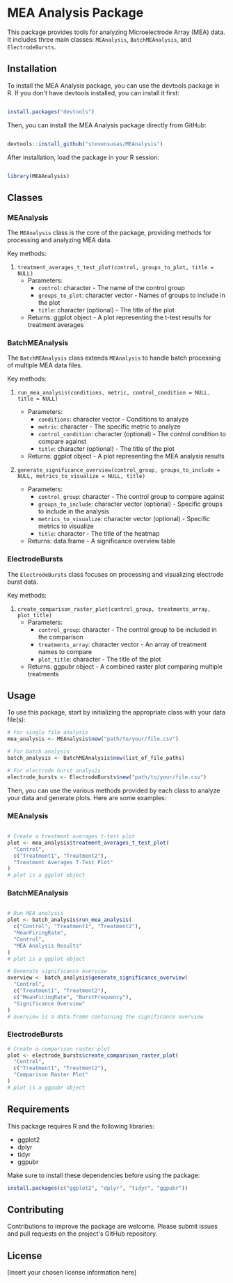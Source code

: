 # MEA Analysis Package

This package provides tools for analyzing Microelectrode Array (MEA) data. It includes three main classes: `MEAnalysis`, `BatchMEAnalysis`, and `ElectrodeBursts`.

## Installation

To install the MEA Analysis package, you can use the devtools package in R. If you don't have devtools installed, you can install it first:

```R

install.packages("devtools")

```

Then, you can install the MEA Analysis package directly from GitHub:

```R

devtools::install_github("stevensusas/MEAnalysis")

```

After installation, load the package in your R session:

```R

library(MEAAnalysis)

```

## Classes

### MEAnalysis

The `MEAnalysis` class is the core of the package, providing methods for processing and analyzing MEA data.

Key methods:

1. `treatment_averages_t_test_plot(control, groups_to_plot, title = NULL)`
   - Parameters:
     - `control`: character - The name of the control group
     - `groups_to_plot`: character vector - Names of groups to include in the plot
     - `title`: character (optional) - The title of the plot
   - Returns: ggplot object - A plot representing the t-test results for treatment averages

### BatchMEAnalysis

The `BatchMEAnalysis` class extends `MEAnalysis` to handle batch processing of multiple MEA data files.

Key methods:

1. `run_mea_analysis(conditions, metric, control_condition = NULL, title = NULL)`
   - Parameters:
     - `conditions`: character vector - Conditions to analyze
     - `metric`: character - The specific metric to analyze
     - `control_condition`: character (optional) - The control condition to compare against
     - `title`: character (optional) - The title of the plot
   - Returns: ggplot object - A plot representing the MEA analysis results

2. `generate_significance_overview(control_group, groups_to_include = NULL, metrics_to_visualize = NULL, title)`
   - Parameters:
     - `control_group`: character - The control group to compare against
     - `groups_to_include`: character vector (optional) - Specific groups to include in the analysis
     - `metrics_to_visualize`: character vector (optional) - Specific metrics to visualize
     - `title`: character - The title of the heatmap
   - Returns: data.frame - A significance overview table

### ElectrodeBursts

The `ElectrodeBursts` class focuses on processing and visualizing electrode burst data.

Key methods:

1. `create_comparison_raster_plot(control_group, treatments_array, plot_title)`
   - Parameters:
     - `control_group`: character - The control group to be included in the comparison
     - `treatments_array`: character vector - An array of treatment names to compare
     - `plot_title`: character - The title of the plot
   - Returns: ggpubr object - A combined raster plot comparing multiple treatments

## Usage

To use this package, start by initializing the appropriate class with your data file(s):

```R
# For single file analysis
mea_analysis <- MEAnalysis$new("path/to/your/file.csv")

# For batch analysis
batch_analysis <- BatchMEAnalysis$new(list_of_file_paths)

# For electrode burst analysis
electrode_bursts <- ElectrodeBursts$new("path/to/your/file.csv")
```

Then, you can use the various methods provided by each class to analyze your data and generate plots. Here are some examples:

### MEAnalysis

```R

# Create a treatment averages t-test plot
plot <- mea_analysis$treatment_averages_t_test_plot(
  "Control",
  c("Treatment1", "Treatment2"),
  "Treatment Averages T-Test Plot"
)
# plot is a ggplot object
```

### BatchMEAnalysis

```R

# Run MEA analysis
plot <- batch_analysis$run_mea_analysis(
  c("Control", "Treatment1", "Treatment2"),
  "MeanFiringRate",
  "Control",
  "MEA Analysis Results"
)
# plot is a ggplot object

# Generate significance overview
overview <- batch_analysis$generate_significance_overview(
  "Control",
  c("Treatment1", "Treatment2"),
  c("MeanFiringRate", "BurstFrequency"),
  "Significance Overview"
)
# overview is a data.frame containing the significance overview
```

### ElectrodeBursts

```R
# Create a comparison raster plot
plot <- electrode_bursts$create_comparison_raster_plot(
  "Control",
  c("Treatment1", "Treatment2"),
  "Comparison Raster Plot"
)
# plot is a ggpubr object
```

## Requirements

This package requires R and the following libraries:
- ggplot2
- dplyr
- tidyr
- ggpubr

Make sure to install these dependencies before using the package:

```R
install.packages(c("ggplot2", "dplyr", "tidyr", "ggpubr"))
```

## Contributing

Contributions to improve the package are welcome. Please submit issues and pull requests on the project's GitHub repository.

## License

[Insert your chosen license information here]
